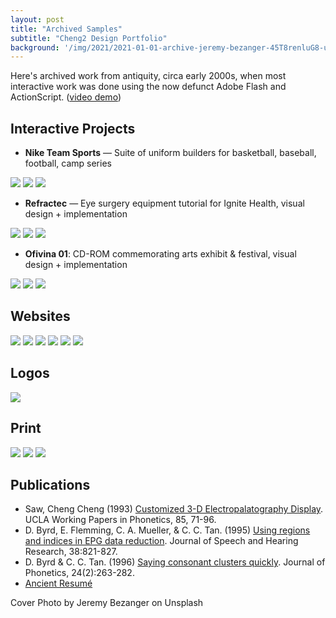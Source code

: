 ```yaml
---
layout: post
title: "Archived Samples"
subtitle: "Cheng2 Design Portfolio"
background: '/img/2021/2021-01-01-archive-jeremy-bezanger-45T8renluG8-unsplash.jpg'
---
```


Here's archived work from antiquity, circa early 2000s, when most interactive work was done using the now defunct Adobe Flash and ActionScript. ([video demo](https://www.youtube.com/watch?v=h2rdDYZ_3bY))

## Interactive Projects

- **Nike Team Sports** — Suite of uniform builders for basketball, baseball, football, camp series

<img src="/img/2021/nike1.jpg" class="width-30" /> 
<img src="/img/2021/nike3.jpg" class="width-30" /> 
<img src="/img/2021/nike4.jpg" class="width-30" />

- **Refractec** — Eye surgery equipment tutorial for Ignite Health, visual design + implementation

<img src="/img/2021/refractec1.jpg" class="width-30" /> 
<img src="/img/2021/refractec2.jpg" class="width-30" /> 
<img src="/img/2021/refractec3.jpg" class="width-30" />

- **Ofivina 01**: CD-ROM commemorating arts exhibit & festival, visual design + implementation

<img src="/img/2021/ofivina1.jpg" class="width-30" /> 
<img src="/img/2021/ofivina2.jpg" class="width-30" /> 
<img src="/img/2021/ofivina4.jpg" class="width-30" />

## Websites

<img src="/img/2021/cheng2-web.png" class="width-30" /> <img src="/img/2021/freearts-web.png" class="width-30" />
<img src="/img/2021/lutzky-web.png" class="width-30" />
<img src="/img/2021/sawmeetsaw-web.png" class="width-30" /> <img src="/img/2021/otto-web.png" class="width-30" /> <img src="/img/2021/emily-web.png" class="width-30" />

## Logos

<img src="/img/2021/logos-h.svg" class="border-0" /> 

## Print

<img src="/img/2021/shh-fotos-mailers.jpg" class="width-30" /> 
<img src="/img/2021/zing-fotos-choco.jpg" class="width-30" /> 
<img src="/img/2021/zing-fotos-spice.jpg" class="width-30" />

## Publications

- Saw, Cheng Cheng (1993) [Customized 3-D Electropalatography Display](http://phonetics.linguistics.ucla.edu/facilities/physiology/epg.html). UCLA Working Papers in Phonetics, 85, 71-96.
- D. Byrd, E. Flemming, C. A. Mueller, & C. C. Tan. (1995) [Using regions and indices in EPG data reduction](/docs/1995%20jshr38%20-%20Using%20Regions%20and%20Indices%20in%20EPG%20Data%20Reduction.pdf). Journal of Speech and Hearing Research, 38:821-827.
- D. Byrd & C. C. Tan. (1996) [Saying consonant clusters quickly](/docs/1996%20JPhon%20-%20Saying%20consonant%20clusters%20quickly.pdf). Journal of Phonetics, 24(2):263-282.
- [Ancient Resumé](/docs/resume-2002.pdf)

<figcaption>Cover Photo by Jeremy Bezanger on Unsplash</figcaption>
